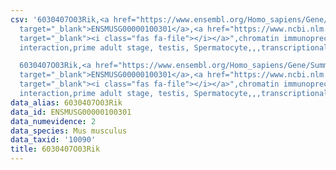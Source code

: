 ```yaml
---
csv: '6030407O03Rik,<a href="https://www.ensembl.org/Homo_sapiens/Gene/Summary?db=core;g=ENSMUSG00000100301"
  target="_blank">ENSMUSG00000100301</a>,<a href="https://www.ncbi.nlm.nih.gov/pubmed/25450459"
  target="_blank"><i class="fas fa-file"></i></a>",chromatin immunoprecipitation assay,direct
  interaction,prime adult stage, testis, Spermatocyte,,,transcriptional regulation,

  6030407O03Rik,<a href="https://www.ensembl.org/Homo_sapiens/Gene/Summary?db=core;g=ENSMUSG00000100301"
  target="_blank">ENSMUSG00000100301</a>,<a href="https://www.ncbi.nlm.nih.gov/pubmed/25450459"
  target="_blank"><i class="fas fa-file"></i></a>",chromatin immunoprecipitation assay,direct
  interaction,prime adult stage, testis, Spermatocyte,,,transcriptional regulation,'
data_alias: 6030407O03Rik
data_id: ENSMUSG00000100301
data_numevidence: 2
data_species: Mus musculus
data_taxid: '10090'
title: 6030407O03Rik
---
```

